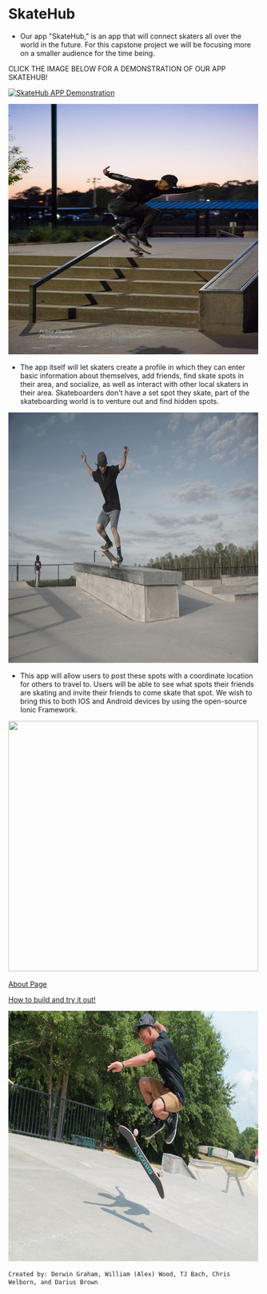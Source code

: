 # SkateHub
* Our app "SkateHub," is an app that will connect skaters all over the world in the future. For this capstone project we will be focusing more on a smaller audience for the time being.

CLICK THE IMAGE BELOW FOR A DEMONSTRATION OF OUR APP SKATEHUB!

[![SkateHub APP Demonstration](https://image.ibb.co/i5hcwx/Screenshot_20180424_221934_Skate_Hub.jpg)](https://www.youtube.com/watch?v=yc0-_V140U8)


<img src="./siteImages/Attach23632_20180420_204453.jpg" width="500" height="500" />

* The app itself will let skaters create a profile in which they can enter basic information about themselves, add friends, find skate spots in their area, and socialize, as well as interact with other local skaters in their area. Skateboarders don't have a set spot they skate, part of the skateboarding world is to venture out and find hidden spots.

<img src="./siteImages/DSC03544.JPG" width="500" height="500" />

* This app will allow users to post these spots with a coordinate location for others to travel to. Users will be able to see what spots their friends are skating and invite their friends to come skate that spot. We wish to bring this to both IOS and Android devices by using the open-source Ionic Framework.

<img src="./siteImages/IMG_8819.JPG" width="500" height="500" />


[About Page](./about.html)

[How to build and try it out!](./howto/README.md)

<img src="./siteImages/IMG_8826.JPG" width="500" height="500" />

```
Created by: Derwin Graham, William (Alex) Wood, TJ Bach, Chris Welborn, and Darius Brown
```
